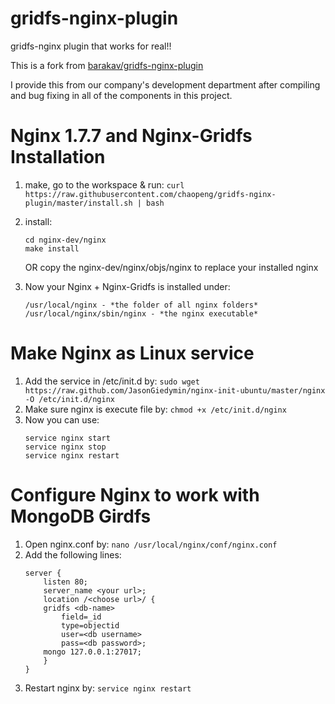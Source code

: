 gridfs-nginx-plugin
===================

gridfs-nginx plugin that works for real!!

This is a fork from [barakav/gridfs-nginx-plugin](https://github.com/barakav/gridfs-nginx-plugin)

I provide this from our company's development department
after compiling and bug fixing in all of the components in this project.

Nginx 1.7.7 and Nginx-Gridfs Installation
===================================

1. make, go to the workspace & run: 
	`curl https://raw.githubusercontent.com/chaopeng/gridfs-nginx-plugin/master/install.sh | bash`

2. install: 
	```{bash}
	cd nginx-dev/nginx
	make install
	```
	OR copy the nginx-dev/nginx/objs/nginx to replace your installed nginx

3. Now your Nginx + Nginx-Gridfs is installed under: 
	```{bash}
	/usr/local/nginx - *the folder of all nginx folders*
	/usr/local/nginx/sbin/nginx - *the nginx executable*
	```

Make Nginx as Linux service
===========================
1. Add the service in /etc/init.d by: 
	`sudo wget https://raw.github.com/JasonGiedymin/nginx-init-ubuntu/master/nginx -O /etc/init.d/nginx`
2. Make sure nginx is execute file by: 
	`chmod +x /etc/init.d/nginx`
3. Now you can use: 
	```
	service nginx start
	service nginx stop
	service nginx restart
	```


Configure Nginx to work with MongoDB Girdfs
===========================================
1. Open nginx.conf by: 
	`nano /usr/local/nginx/conf/nginx.conf`
2. Add the following lines: 
	```
	server {
		listen 80;
		server_name <your url>;
		location /<choose url>/ {
		gridfs <db-name>
			field=_id
			type=objectid
			user=<db username>
			pass=<db password>;
		mongo 127.0.0.1:27017;
		}
	}
	```
3. Restart nginx by: 
	`service nginx restart`

